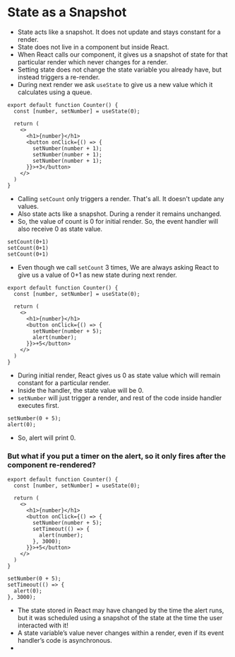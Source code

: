 # State as a Snapshot

- State acts like a snapshot. It does not update and stays constant for a render.
- State does not live in a component but inside React.
- When React calls our component, it gives us a snapshot of state for that particular render which never changes for a render.
- Setting state does not change the state variable you already have, but instead triggers a re-render.
- During next render we ask `useState` to give us a new value which it calculates using a queue.



```tsx
export default function Counter() {
  const [number, setNumber] = useState(0);

  return (
    <>
      <h1>{number}</h1>
      <button onClick={() => {
        setNumber(number + 1);
        setNumber(number + 1);
        setNumber(number + 1);
      }}>+3</button>
    </>
  )
}

```

- Calling `setCount` only triggers a render. That's all. It doesn't update any values.
- Also state acts like a snapshot. During a render it remains unchanged.
- So, the value of count is 0 for initial render. So, the event handler will also receive 0 as state value.

```
setCount(0+1)
setCount(0+1)
setCount(0+1)
```
- Even though we call `setCount` 3 times, We are always asking React to give us a value of 0+1 as new state during next render.




```tsx
export default function Counter() {
  const [number, setNumber] = useState(0);

  return (
    <>
      <h1>{number}</h1>
      <button onClick={() => {
        setNumber(number + 5);
        alert(number);
      }}>+5</button>
    </>
  )
}
```

- During initial render, React gives us 0 as state value which will remain constant for a particular render.
- Inside the handler, the state value will be 0.
- `setNumber` will just trigger a render, and rest of the code inside handler executes first.

```tsx
setNumber(0 + 5);
alert(0);
```
- So, alert will print 0.


### But what if you put a timer on the alert, so it only fires after the component re-rendered?

```tsx
export default function Counter() {
  const [number, setNumber] = useState(0);

  return (
    <>
      <h1>{number}</h1>
      <button onClick={() => {
        setNumber(number + 5);
        setTimeout(() => {
          alert(number);
        }, 3000);
      }}>+5</button>
    </>
  )
}
```


```tsx
setNumber(0 + 5);
setTimeout(() => {
  alert(0);
}, 3000);
```

- The state stored in React may have changed by the time the alert runs, but it was scheduled using a snapshot of the state at the time the user interacted with it!
- A state variable’s value never changes within a render, even if its event handler’s code is asynchronous.
- 
